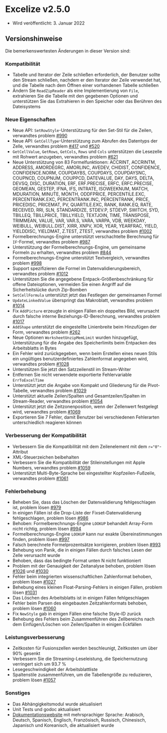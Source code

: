# Excelize v2.5.0

* Wird veröffentlicht: 3. Januar 2022

## Versionshinweise

Die bemerkenswertesten Änderungen in dieser Version sind:

### Kompatibilität

* Tabelle und Iterator der Zeile schließen erforderlich, der Benutzer sollte den Stream schließen, nachdem er den Iterator der Zeile verwendet hat, und die Tabelle nach dem Öffnen einer vorhandenen Tabelle schließen
* Ändern Sie `ReadZipReader` als eine Implementierung von `File`, extrahieren Sie die Tabelle mit den gegebenen Optionen und unterstützen Sie das Extrahieren in den Speicher oder das Berühren des Dateisystems

### Neue Eigenschaften

* Neue API: `SetRowStyle`-Unterstützung für den Set-Stil für die Zeilen, verwandtes problem [#990](https://github.com/xuri/excelize/issues/990)
* Neue API: `GetCellType`-Unterstützung zum Abrufen des Datentyps der Zelle, verwandtes problem [#417](https://github.com/xuri/excelize/issues/417) und [#520](https://github.com/xuri/excelize/issues/520)
* `GetCellValue`, `GetRows`, `GetCols`, `Rows` und `Cols` unterstützen die Lesezelle mit Rohwert anzugeben, verwandtes problem [#621](https://github.com/xuri/excelize/issues/621)
* Neue Unterstützung von 83 Formelfunktionen: ACCRINT, ACCRINTM, ADDRESS, AMORDEGRC, AMORLINC, AVEDEV, CHIDIST, CONFIDENCE, CONFIDENCE.NORM, COUPDAYBS, COUPDAYS, COUPDAYSNC, COUPNCD, COUPNUM, COUPPCD, DATEVALUE, DAY, DAYS, DELTA, DEVSQ, DISC, DURATION, ERF, ERF.PRECISE, ERFC, ERFC.PRECISE, GEOMEAN, GESTEP, IFNA, IFS, INTRATE, ISOWEEKNUM, MATCH, MDURATION, MINUTE, MONTH, ODDFPRICE, PERCENTILE.EXC, PERCENTRANK.EXC, PERCENTRANK.INC, PERCENTRANK, PRICE, PRICEDISC, PRICEMAT, PV, QUARTILE.EXC, RANK, RANK.EQ, RATE, RECEIVED, RRI, SLN, STANDARDIZE, STDEV.P, STDEVP, SWITCH, SYD, TBILLEQ, TBILLPRICE, TBILLYIELD, TEXTJOIN, TIME, TRANSPOSE, TRIMMEAN, VALUE, VAR, VAR.S, VARA, VARPA, VDB, WEEKDAY, WEIBULL, WEIBULL.DIST, XIRR, XNPV, XOR, YEAR, YEARFRAC, YIELD, YIELDDISC, YIELDMAT, Z.TEST, ZTEST, verwandtes problem [#1002](https://github.com/xuri/excelize/issues/1002)
* Formelberechnungs-Engine unterstützt verschachtelte Berechnung für `IF`-Formel, verwandtes problem [#987](https://github.com/xuri/excelize/issues/987)
* Unterstützung der Formelberechnungs-Engine, um gemeinsame Formeln zu erhalten, verwandtes problem [#844](https://github.com/xuri/excelize/issues/844)
* Formelberechnungs-Engine unterstützt Textvergleich, verwandtes problem [#998](https://github.com/xuri/excelize/issues/998)
* Support spezifizieren die Formel im Datenvalidierungsbereich, verwandtes problem [#1012](https://github.com/xuri/excelize/issues/1012)
* Unterstützen Sie die angegebene Entpack-Größenbeschränkung für offene Dateioptionen, vermeiden Sie einen Angriff auf die Sicherheitslücke durch Zip-Bomben
* `SetCellFormula` unterstützt jetzt das Festlegen der gemeinsamen Formel
* `UpdateLinkedValue` überspringt das Makroblatt, verwandtes problem [#1014](https://github.com/xuri/excelize/issues/1014)
* Fix `AddPicture` erzeugte in einigen Fällen ein doppeltes Bild, verursacht durch falsche interne Beziehungs-ID-Berechnung, verwandtes problem [#1017](https://github.com/xuri/excelize/issues/1017)
* `AddShape` unterstützt die eingestellte Linienbreite beim Hinzufügen der Form, verwandtes problem [#262](https://github.com/xuri/excelize/issues/262)
* Neue Optionen `WorksheetUnzipMemLimit` wurden hinzugefügt, Unterstützung für die Angabe des Speicherlimits beim Entpacken des Arbeitsblatts in Bytes
* Ein Fehler wird zurückgegeben, wenn beim Erstellen eines neuen Stils ein ungültiges benutzerdefiniertes Zahlenformat angegeben wird, verwandtes problem [#1028](https://github.com/xuri/excelize/issues/1028)
* Unterstützen Sie jetzt den Satzzeilenstil im Stream-Writer
* Entfernen Sie nicht verwendete exportierte Fehlervariable `ErrToExcelTime`
* Unterstützt jetzt die Angabe von Kompakt und Gliederung für die Pivot-Tabelle, verwandtes problem [#1029](https://github.com/xuri/excelize/issues/1029)
* Unterstützt aktuelle Zeilen/Spalten und Gesamtzeilen/Spalten im Stream-Reader, verwandtes problem [#1054](https://github.com/xuri/excelize/issues/1054)
* Unterstützt jetzt die Zeitzonenposition, wenn der Zellenwert festgelegt wird, verwandtes problem [#1069](https://github.com/xuri/excelize/issues/1069)
* Exportieren Sie 7 Fehler, damit Benutzer bei verschiedenen Fehlerarten unterschiedlich reagieren können

### Verbesserung der Kompatibilität

* Verbessern Sie die Kompatibilität mit dem Zeilenelement mit dem `r="0"`-Attribut
* XML-Steuerzeichen beibehalten
* Verbessern Sie die Kompatibilität der Stileinstellungen mit Apple Numbers, verwandtes problem [#1059](https://github.com/xuri/excelize/issues/1059)
* Unterstützt Multi-Byte-Sprache bei eingestellter Kopfzeilen-Fußzeile, verwandtes problem [#1061](https://github.com/xuri/excelize/issues/1061)

### Fehlerbehebung

* Beheben Sie, dass das Löschen der Datenvalidierung fehlgeschlagen ist, problem lösen [#979](https://github.com/xuri/excelize/issues/979)
* In einigen Fällen ist die Drop-Liste der Fixset-Datenvalidierung fehlgeschlagen, problem lösen [#986](https://github.com/xuri/excelize/issues/986)
* Behoben: Formelberechnungs-Engine `LOOKUP` behandelt Array-Form nicht richtig, problem lösen [#994](https://github.com/xuri/excelize/issues/994)
* Formelberechnungs-Engine `LOOKUP` kann nur exakte Übereinstimmungen finden, problem lösen [#997](https://github.com/xuri/excelize/issues/997)
* Falsch berechnete Formelprozentsätze korrigieren, problem lösen [#993](https://github.com/xuri/excelize/issues/993)
* Behebung von Panik, die in einigen Fällen durch falsches Lesen der Zelle verursacht wurde
* Behoben, dass das bedingte Format unten N nicht funktioniert
* Problem mit der Genauigkeit der Zeitanalyse behoben, problem lösen [#1026](https://github.com/xuri/excelize/issues/1026) und [#1030](https://github.com/xuri/excelize/issues/1030)
* Fehler beim integrierten wissenschaftlichen Zahlenformat behoben, problem lösen [#1027](https://github.com/xuri/excelize/issues/1027)
* Behebung eines kleinen Float-Parsing-Fehlers in einigen Fällen, problem lösen [#1031](https://github.com/xuri/excelize/issues/1031)
* Das Löschen des Arbeitsblatts ist in einigen Fällen fehlgeschlagen
* Fehler beim Parsen des eingebauten Zeitzahlenformats behoben, problem lösen [#1060](https://github.com/xuri/excelize/issues/1060)
* Fix `NewStyle` gab in einigen Fällen eine falsche Style-ID zurück
* Behebung des Fehlers beim Zusammenführen des Zellbereichs nach dem Einfügen/Löschen von Zeilen/Spalten in einigen Eckfällen

### Leistungsverbesserung

* Zeitkosten für Fusionszellen werden beschleunigt, Zeitkosten um über 90% gesenkt
* Verbessern Sie die Streaming-Leseleistung, die Speichernutzung verringert sich um 93.7 %
* Lesegeschwindigkeit der Arbeitsblattliste
* Spaltenstile zusammenführen, um die Tabellengröße zu reduzieren, problem lösen [#1057](https://github.com/xuri/excelize/issues/1057)

### Sonstiges

* Das Abhängigkeitsmodul wurde aktualisiert
* Unit Tests und godoc aktualisiert
* [Dokumentationswebsite](https://xuri.me/excelize) mit mehrsprachiger Sprache: Arabisch, Deutsch, Spanisch, Englisch, Französisch, Russisch, Chinesisch, Japanisch und Koreanisch, die aktualisiert wurde
